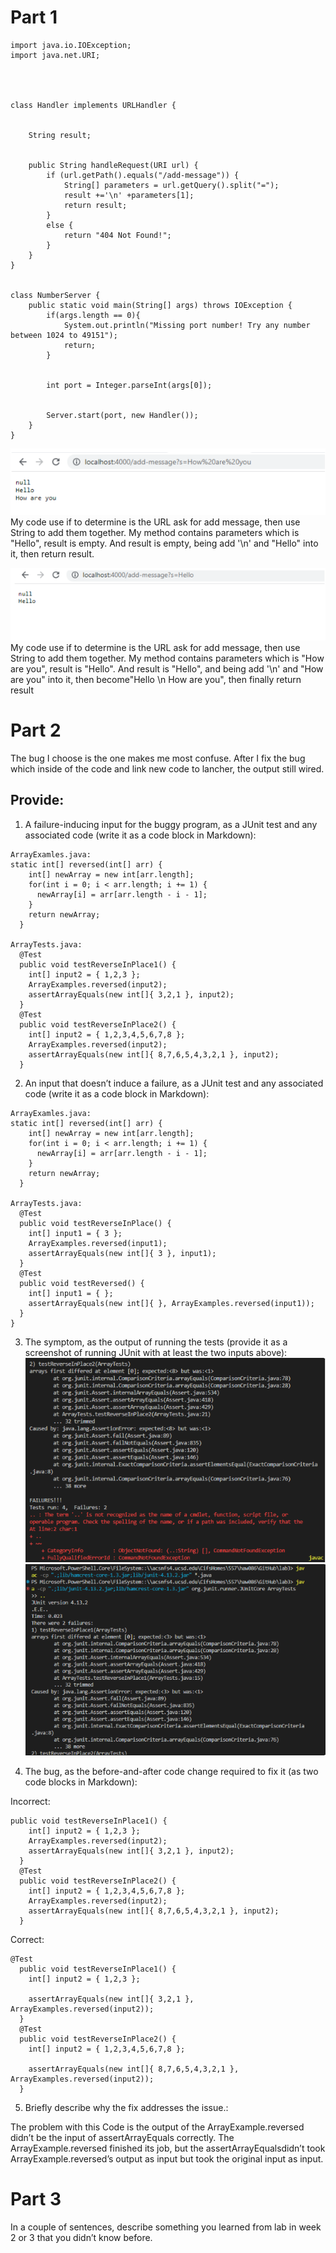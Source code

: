# Part 1
```
import java.io.IOException;
import java.net.URI;




class Handler implements URLHandler {


    String result;


    public String handleRequest(URI url) {
        if (url.getPath().equals("/add-message")) {
            String[] parameters = url.getQuery().split("=");
            result +='\n' +parameters[1];
            return result;
        }
        else {
            return "404 Not Found!";
        }
    }
}


class NumberServer {
    public static void main(String[] args) throws IOException {
        if(args.length == 0){
            System.out.println("Missing port number! Try any number between 1024 to 49151");
            return;
        }


        int port = Integer.parseInt(args[0]);


        Server.start(port, new Handler());
    }
}
```
![Image](1682399975357.jpg)
My code use if to determine is the URL ask for add message, then use String to add them together.
My method contains parameters which is "Hello", result is empty.
And result is empty, being add '\n' and "Hello" into it, then return result.

![Image](1682399967909.jpg)
My code use if to determine is the URL ask for add message, then use String to add them together.
My method contains parameters which is "How are you", result is "Hello".
And result is "Hello", and being add '\n' and "How are you" into it, then become"Hello \n How are you", then finally return result


# Part 2
The bug I choose is the one makes me most confuse. After I fix the bug which inside of the code and link new code to lancher, the output still wired.

## Provide:

1. A failure-inducing input for the buggy program, as a JUnit test and any associated code (write it as a code block in Markdown):

```
ArrayExamles.java: 
static int[] reversed(int[] arr) {
    int[] newArray = new int[arr.length];
    for(int i = 0; i < arr.length; i += 1) {
      newArray[i] = arr[arr.length - i - 1];
    }
    return newArray;
  }

ArrayTests.java:
  @Test
  public void testReverseInPlace1() {
    int[] input2 = { 1,2,3 };
    ArrayExamples.reversed(input2);
    assertArrayEquals(new int[]{ 3,2,1 }, input2);
  }
  @Test
  public void testReverseInPlace2() {
    int[] input2 = { 1,2,3,4,5,6,7,8 };
    ArrayExamples.reversed(input2);
    assertArrayEquals(new int[]{ 8,7,6,5,4,3,2,1 }, input2);
  }
```

2. An input that doesn’t induce a failure, as a JUnit test and any associated code (write it as a code block in Markdown):

```
ArrayExamles.java: 
static int[] reversed(int[] arr) {
    int[] newArray = new int[arr.length];
    for(int i = 0; i < arr.length; i += 1) {
      newArray[i] = arr[arr.length - i - 1];
    }
    return newArray;
  }

ArrayTests.java:
  @Test
  public void testReverseInPlace() {
    int[] input1 = { 3 };
    ArrayExamples.reversed(input1);
    assertArrayEquals(new int[]{ 3 }, input1);
  }
  @Test
  public void testReversed() {
    int[] input1 = { };
    assertArrayEquals(new int[]{ }, ArrayExamples.reversed(input1));
  }
}
```

3. The symptom, as the output of running the tests (provide it as a screenshot of running JUnit with at least the two inputs above):
![Image](1682210964520.png)
![Image](1682210991526.png)

4. The bug, as the before-and-after code change required to fix it (as two code blocks in Markdown):

Incorrect:

```
public void testReverseInPlace1() {
    int[] input2 = { 1,2,3 };
    ArrayExamples.reversed(input2);
    assertArrayEquals(new int[]{ 3,2,1 }, input2);
  }
  @Test
  public void testReverseInPlace2() {
    int[] input2 = { 1,2,3,4,5,6,7,8 };
    ArrayExamples.reversed(input2);
    assertArrayEquals(new int[]{ 8,7,6,5,4,3,2,1 }, input2);
  }
```

Correct:

```
@Test
  public void testReverseInPlace1() {
    int[] input2 = { 1,2,3 };
   
    assertArrayEquals(new int[]{ 3,2,1 }, ArrayExamples.reversed(input2));
  }
  @Test
  public void testReverseInPlace2() {
    int[] input2 = { 1,2,3,4,5,6,7,8 };
   
    assertArrayEquals(new int[]{ 8,7,6,5,4,3,2,1 }, ArrayExamples.reversed(input2));
  }
```

5. Briefly describe why the fix addresses the issue.:

The problem with this Code is the output of the ArrayExample.reversed didn’t be the input of assertArrayEquals correctly. The ArrayExample.reversed finished its job, but the assertArrayEqualsdidn’t took  ArrayExample.reversed’s output as input but took the original input as input. 


# Part 3
In a couple of sentences, describe something you learned from lab in week 2 or 3 that you didn’t know before.

